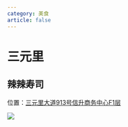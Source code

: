 ```yaml
---
category: 美食
article: false
---
```


# 三元里

## 辣辣寿司

<span class="icon iconfont icon-locate"></span> 位置：<a href="https://ditu.amap.com/place/B0FFHDAMXE" target="_blank">三元里大道913号信升商务中心F1层</a>

![](https://img.sherry4869.com/blog/life/food/china/guangdong/guangzhou/by/syl/llss/img.jpg)